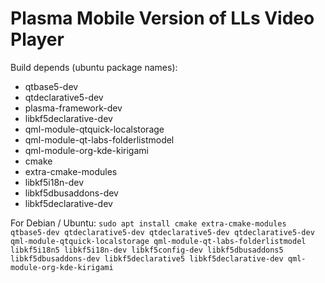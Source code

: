 # Plasma Mobile Version of LLs Video Player

Build depends (ubuntu package names):
* qtbase5-dev
* qtdeclarative5-dev
* plasma-framework-dev
* libkf5declarative-dev
* qml-module-qtquick-localstorage
* qml-module-qt-labs-folderlistmodel
* qml-module-org-kde-kirigami
* cmake
* extra-cmake-modules
* libkf5i18n-dev
* libkf5dbusaddons-dev
* libkf5declarative-dev

For Debian / Ubuntu:
`sudo apt install cmake extra-cmake-modules qtbase5-dev qtdeclarative5-dev qtdeclarative5-dev qtdeclarative5-dev qml-module-qtquick-localstorage qml-module-qt-labs-folderlistmodel libkf5i18n5 libkf5i18n-dev libkf5config-dev libkf5dbusaddons5 libkf5dbusaddons-dev libkf5declarative5 libkf5declarative-dev qml-module-org-kde-kirigami`
